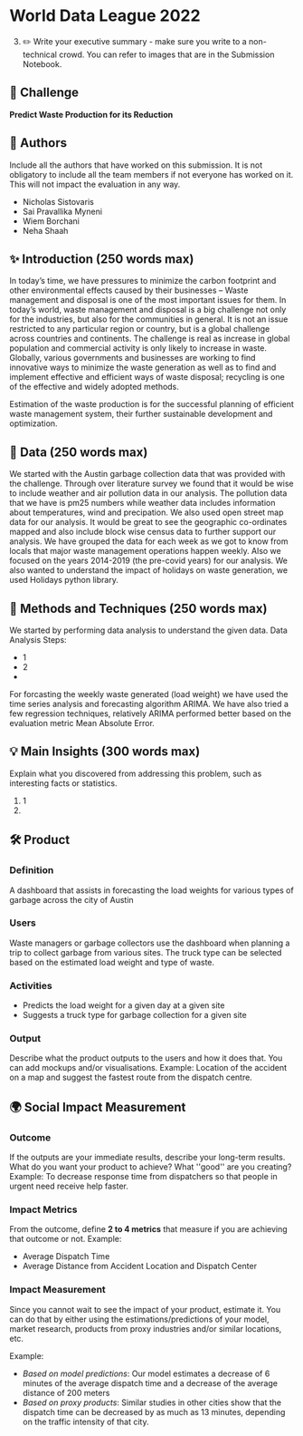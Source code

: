 # World Data League 2022

3. ✏️ Write your executive summary - make sure you write to a non-technical crowd. You can refer to images that are in the Submission Notebook.

## 🎯 Challenge
**Predict Waste Production for its Reduction**

## 👥 Authors
Include all the authors that have worked on this submission. It is not obligatory to include all the team members if not everyone has worked on it. This will not impact the evaluation in any way.
* Nicholas Sistovaris
* Sai Pravallika Myneni
* Wiem Borchani
* Neha Shaah

## ✨ Introduction (250 words max)
In today’s time, we have pressures to minimize the carbon footprint and other environmental effects caused by their businesses – Waste management and disposal is one of the most important issues for them. In today’s world, waste management and disposal is a big challenge not only for the industries, but also for the communities in general. It is not an issue restricted to any particular region or country, but is a global challenge across countries and continents. The challenge is real as increase in global population and commercial activity is only likely to increase in waste. Globally, various governments and businesses are working to find innovative ways to minimize the waste generation as well as to find and implement effective and efficient ways of waste disposal; recycling is one of the effective and widely adopted methods.

Estimation of the waste production is for the successful planning of efficient waste management system, their further sustainable development and optimization.

## 🔢 Data (250 words max)
We started with the Austin garbage collection data that was provided with the challenge. Through over literature survey we found that it would be wise to include weather and air pollution data in our analysis. The pollution data that we have is pm25 numbers while weather data includes information about temperatures, wind and precipation. We also used open street map data for our analysis. It would be great to see the geographic co-ordinates mapped and also include block wise census data to further support our analysis. We have grouped the data for each week as we got to know from locals that major waste management operations happen weekly. Also we focused on the years 2014-2019 (the pre-covid years) for our analysis. We also wanted to understand the impact of holidays on waste generation, we used Holidays python library. 

## 🧮 Methods and Techniques (250 words max)
We started by performing data analysis to understand the given data. 
Data Analysis Steps:
 * 1
 * 2
 * 
For forcasting the weekly waste generated (load weight) we have used the time series analysis and forecasting algorithm ARIMA. We have also tried a few regression techniques, relatively ARIMA performed better based on the evaluation metric Mean Absolute Error. 

## 💡 Main Insights (300 words max)
Explain what you discovered from addressing this problem, such as interesting facts or statistics.
1. 1
2. 

## 🛠️ Product
### Definition
A dashboard that assists in forecasting the load weights for various types of garbage across the city of Austin

### Users
Waste managers or garbage collectors use the dashboard when planning a trip to collect garbage from various sites. The truck type can be selected based on the estimated load weight and type of waste. 

### Activities
* Predicts the load weight for a given day at a given site
* Suggests a truck type for garbage collection for a given site

### Output
Describe what the product outputs to the users and how it does that. You can add mockups and/or visualisations.
Example: Location of the accident on a map and suggest the fastest route from the dispatch centre.

## 🌍 Social Impact Measurement
### Outcome
If the outputs are your immediate results, describe your long-term results. What do you want your product to achieve? What ''good'' are you creating?
Example: To decrease response time from dispatchers so that people in urgent need receive help faster.

### Impact Metrics
From the outcome, define **2 to 4 metrics** that measure if you are achieving that outcome or not.
Example:
* Average Dispatch Time
* Average Distance from Accident Location and Dispatch Center

### Impact Measurement
Since you cannot wait to see the impact of your product, estimate it. You can do that by either using the estimations/predictions of your model, market research, products from proxy industries and/or similar locations, etc.

Example:
* *Based on model predictions*: Our model estimates a decrease of 6 minutes of the average dispatch time and a decrease of the average distance of 200 meters
* *Based on proxy products*: Similar studies in other cities show that the dispatch time can be decreased by as much as 13 minutes, depending on the traffic intensity of that city.
